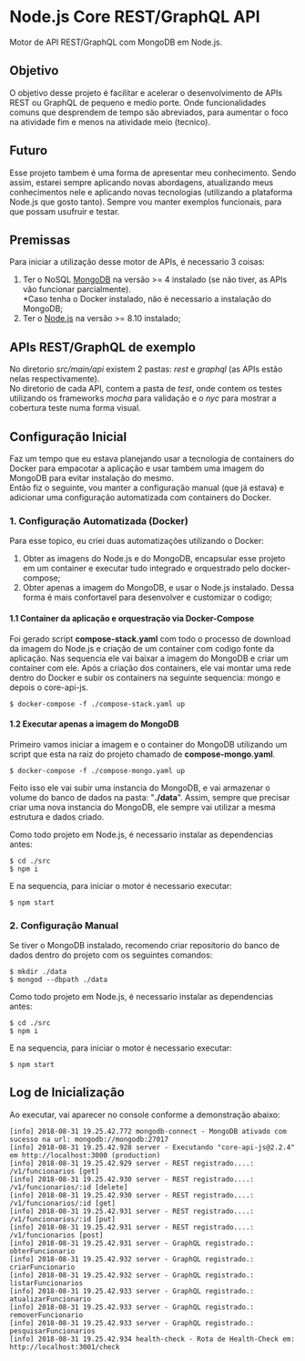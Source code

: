 # Node.js Core REST/GraphQL API

Motor de API REST/GraphQL com MongoDB em Node.js.

## Objetivo  

O objetivo desse projeto é facilitar e acelerar o desenvolvimento de APIs REST ou GraphQL de pequeno e medio porte.
Onde funcionalidades comuns que desprendem de tempo são abreviados, para aumentar o foco na atividade fim e menos na atividade meio (tecnico).

## Futuro

Esse projeto tambem é uma forma de apresentar meu conhecimento. Sendo assim, estarei sempre aplicando novas abordagens, atualizando meus conhecimentos nele e aplicando novas tecnologias (utilizando a plataforma Node.js que gosto tanto). Sempre vou manter exemplos funcionais, para que possam usufruir e testar.

## Premissas

Para iniciar a utilização desse motor de APIs, é necessario 3 coisas:
1. Ter o NoSQL [MongoDB](https://mongodb.github.io/node-mongodb-native/) na versão >= 4 instalado (se não tiver, as APIs vão funcionar parcialmente).   
*Caso tenha o Docker instalado, não é necessario a instalação do MongoDB;
2. Ter o [Node.js](https://nodejs.org/en/) na versão >= 8.10 instalado;

## APIs REST/GraphQL de exemplo

No diretorio *src/main/api* existem 2 pastas: *rest* e *graphql* (as APIs estão nelas respectivamente).  
No diretorio de cada API, contem a pasta de *test*, onde contem os testes utilizando os frameworks *mocha* para validação e o *nyc* para mostrar a cobertura teste numa forma visual.

## Configuração Inicial

Faz um tempo que eu estava planejando usar a tecnologia de containers do Docker para empacotar a aplicação e usar tambem uma imagem do MongoDB para evitar instalação do mesmo.   
Então fiz o seguinte, vou manter a configuração manual (que já estava) e adicionar uma configuração automatizada com containers do Docker.

### 1. Configuração Automatizada (Docker)

Para esse topico, eu criei duas automatizações utilizando o Docker:
1. Obter as imagens do Node.js e do MongoDB, encapsular esse projeto em um container e executar tudo integrado e orquestrado pelo docker-compose;
2. Obter apenas a imagem do MongoDB, e usar o Node.js instalado. Dessa forma é mais confortavel para desenvolver e customizar o codigo;

#### 1.1 Container da aplicação e orquestração via Docker-Compose

Foi gerado script **compose-stack.yaml** com todo o processo de download da imagem do Node.js e criação de um container com codigo fonte da aplicação. Nas sequencia ele vai baixar a imagem do MongoDB e criar um container com ele.
Após a criação dos containers, ele vai montar uma rede dentro do Docker e subir os containers na seguinte sequencia: mongo e depois o core-api-js.
```console
$ docker-compose -f ./compose-stack.yaml up
```

#### 1.2 Executar apenas a imagem do MongoDB

Primeiro vamos iniciar a imagem e o container do MongoDB utilizando um script que esta na raiz do projeto chamado de **compose-mongo.yaml**.
```console
$ docker-compose -f ./compose-mongo.yaml up
```
Feito isso ele vai subir uma instancia do MongoDB, e vai armazenar o volume do banco de dados na pasta: "**./data**". Assim, sempre que precisar criar uma nova instancia do MongoDB, ele sempre vai utilizar a mesma estrutura e dados criado.   

Como todo projeto em Node.js, é necessario instalar as dependencias antes:
```console
$ cd ./src
$ npm i
```
E na sequencia, para iniciar o motor é necessario executar:
```console
$ npm start
```

### 2. Configuração Manual

Se tiver o MongoDB instalado, recomendo criar repositorio do banco de dados dentro do projeto com os seguintes comandos:
```console
$ mkdir ./data
$ mongod --dbpath ./data
```
Como todo projeto em Node.js, é necessario instalar as dependencias antes:
```console
$ cd ./src
$ npm i
```
E na sequencia, para iniciar o motor é necessario executar:
```console
$ npm start
```

## Log de Inicialização

Ao executar, vai aparecer no console conforme a demonstração abaixo:
```console
[info] 2018-08-31 19.25.42.772 mongodb-connect - MongoDB ativado com sucesso na url: mongodb://mongodb:27017
[info] 2018-08-31 19.25.42.928 server - Executando "core-api-js@2.2.4" em http://localhost:3000 (production)
[info] 2018-08-31 19.25.42.929 server - REST registrado....: /v1/funcionarios [get]
[info] 2018-08-31 19.25.42.930 server - REST registrado....: /v1/funcionarios/:id [delete]
[info] 2018-08-31 19.25.42.930 server - REST registrado....: /v1/funcionarios/:id [get]
[info] 2018-08-31 19.25.42.931 server - REST registrado....: /v1/funcionarios/:id [put]
[info] 2018-08-31 19.25.42.931 server - REST registrado....: /v1/funcionarios [post]
[info] 2018-08-31 19.25.42.931 server - GraphQL registrado.: obterFuncionario
[info] 2018-08-31 19.25.42.932 server - GraphQL registrado.: criarFuncionario
[info] 2018-08-31 19.25.42.932 server - GraphQL registrado.: listarFuncionarios
[info] 2018-08-31 19.25.42.933 server - GraphQL registrado.: atualizarFuncionario
[info] 2018-08-31 19.25.42.933 server - GraphQL registrado.: removerFuncionario
[info] 2018-08-31 19.25.42.933 server - GraphQL registrado.: pesquisarFuncionarios
[info] 2018-08-31 19.25.42.934 health-check - Rota de Health-Check em: http://localhost:3001/check
```
